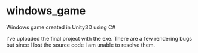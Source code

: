 # windows_game
Windows game created in Unity3D using C#

I've uploaded the final project with the exe.
There are a few rendering bugs but since I lost the source code I am unable to resolve them.
